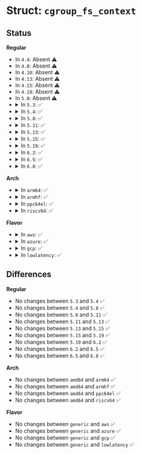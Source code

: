 # Struct: <code>cgroup_fs_context</code>

## Status
<b>Regular</b>
<ul>
<li>
In <code>4.4</code>: Absent ⚠️
</li>
<li>
In <code>4.8</code>: Absent ⚠️
</li>
<li>
In <code>4.10</code>: Absent ⚠️
</li>
<li>
In <code>4.13</code>: Absent ⚠️
</li>
<li>
In <code>4.15</code>: Absent ⚠️
</li>
<li>
In <code>4.18</code>: Absent ⚠️
</li>
<li>
In <code>5.0</code>: Absent ⚠️
</li>
<li>
<details>
<summary>In <code>5.3</code>: ✅</summary>

```c
struct cgroup_fs_context {
    struct kernfs_fs_context kfc;
    struct cgroup_root *root;
    struct cgroup_namespace *ns;
    unsigned int flags;
    bool cpuset_clone_children;
    bool none;
    bool all_ss;
    u16 subsys_mask;
    char *name;
    char *release_agent;
};
```
</details>
</li>
<li>
<details>
<summary>In <code>5.4</code>: ✅</summary>

```c
struct cgroup_fs_context {
    struct kernfs_fs_context kfc;
    struct cgroup_root *root;
    struct cgroup_namespace *ns;
    unsigned int flags;
    bool cpuset_clone_children;
    bool none;
    bool all_ss;
    u16 subsys_mask;
    char *name;
    char *release_agent;
};
```
</details>
</li>
<li>
<details>
<summary>In <code>5.8</code>: ✅</summary>

```c
struct cgroup_fs_context {
    struct kernfs_fs_context kfc;
    struct cgroup_root *root;
    struct cgroup_namespace *ns;
    unsigned int flags;
    bool cpuset_clone_children;
    bool none;
    bool all_ss;
    u16 subsys_mask;
    char *name;
    char *release_agent;
};
```
</details>
</li>
<li>
<details>
<summary>In <code>5.11</code>: ✅</summary>

```c
struct cgroup_fs_context {
    struct kernfs_fs_context kfc;
    struct cgroup_root *root;
    struct cgroup_namespace *ns;
    unsigned int flags;
    bool cpuset_clone_children;
    bool none;
    bool all_ss;
    u16 subsys_mask;
    char *name;
    char *release_agent;
};
```
</details>
</li>
<li>
<details>
<summary>In <code>5.13</code>: ✅</summary>

```c
struct cgroup_fs_context {
    struct kernfs_fs_context kfc;
    struct cgroup_root *root;
    struct cgroup_namespace *ns;
    unsigned int flags;
    bool cpuset_clone_children;
    bool none;
    bool all_ss;
    u16 subsys_mask;
    char *name;
    char *release_agent;
};
```
</details>
</li>
<li>
<details>
<summary>In <code>5.15</code>: ✅</summary>

```c
struct cgroup_fs_context {
    struct kernfs_fs_context kfc;
    struct cgroup_root *root;
    struct cgroup_namespace *ns;
    unsigned int flags;
    bool cpuset_clone_children;
    bool none;
    bool all_ss;
    u16 subsys_mask;
    char *name;
    char *release_agent;
};
```
</details>
</li>
<li>
<details>
<summary>In <code>5.19</code>: ✅</summary>

```c
struct cgroup_fs_context {
    struct kernfs_fs_context kfc;
    struct cgroup_root *root;
    struct cgroup_namespace *ns;
    unsigned int flags;
    bool cpuset_clone_children;
    bool none;
    bool all_ss;
    u16 subsys_mask;
    char *name;
    char *release_agent;
};
```
</details>
</li>
<li>
<details>
<summary>In <code>6.2</code>: ✅</summary>

```c
struct cgroup_fs_context {
    struct kernfs_fs_context kfc;
    struct cgroup_root *root;
    struct cgroup_namespace *ns;
    unsigned int flags;
    bool cpuset_clone_children;
    bool none;
    bool all_ss;
    u16 subsys_mask;
    char *name;
    char *release_agent;
};
```
</details>
</li>
<li>
<details>
<summary>In <code>6.5</code>: ✅</summary>

```c
struct cgroup_fs_context {
    struct kernfs_fs_context kfc;
    struct cgroup_root *root;
    struct cgroup_namespace *ns;
    unsigned int flags;
    bool cpuset_clone_children;
    bool none;
    bool all_ss;
    u16 subsys_mask;
    char *name;
    char *release_agent;
};
```
</details>
</li>
<li>
<details>
<summary>In <code>6.8</code>: ✅</summary>

```c
struct cgroup_fs_context {
    struct kernfs_fs_context kfc;
    struct cgroup_root *root;
    struct cgroup_namespace *ns;
    unsigned int flags;
    bool cpuset_clone_children;
    bool none;
    bool all_ss;
    u16 subsys_mask;
    char *name;
    char *release_agent;
};
```
</details>
</li>
</ul>
<b>Arch</b>
<ul>
<li>
<details>
<summary>In <code>arm64</code>: ✅</summary>

```c
struct cgroup_fs_context {
    struct kernfs_fs_context kfc;
    struct cgroup_root *root;
    struct cgroup_namespace *ns;
    unsigned int flags;
    bool cpuset_clone_children;
    bool none;
    bool all_ss;
    u16 subsys_mask;
    char *name;
    char *release_agent;
};
```
</details>
</li>
<li>
<details>
<summary>In <code>armhf</code>: ✅</summary>

```c
struct cgroup_fs_context {
    struct kernfs_fs_context kfc;
    struct cgroup_root *root;
    struct cgroup_namespace *ns;
    unsigned int flags;
    bool cpuset_clone_children;
    bool none;
    bool all_ss;
    u16 subsys_mask;
    char *name;
    char *release_agent;
};
```
</details>
</li>
<li>
<details>
<summary>In <code>ppc64el</code>: ✅</summary>

```c
struct cgroup_fs_context {
    struct kernfs_fs_context kfc;
    struct cgroup_root *root;
    struct cgroup_namespace *ns;
    unsigned int flags;
    bool cpuset_clone_children;
    bool none;
    bool all_ss;
    u16 subsys_mask;
    char *name;
    char *release_agent;
};
```
</details>
</li>
<li>
<details>
<summary>In <code>riscv64</code>: ✅</summary>

```c
struct cgroup_fs_context {
    struct kernfs_fs_context kfc;
    struct cgroup_root *root;
    struct cgroup_namespace *ns;
    unsigned int flags;
    bool cpuset_clone_children;
    bool none;
    bool all_ss;
    u16 subsys_mask;
    char *name;
    char *release_agent;
};
```
</details>
</li>
</ul>
<b>Flavor</b>
<ul>
<li>
<details>
<summary>In <code>aws</code>: ✅</summary>

```c
struct cgroup_fs_context {
    struct kernfs_fs_context kfc;
    struct cgroup_root *root;
    struct cgroup_namespace *ns;
    unsigned int flags;
    bool cpuset_clone_children;
    bool none;
    bool all_ss;
    u16 subsys_mask;
    char *name;
    char *release_agent;
};
```
</details>
</li>
<li>
<details>
<summary>In <code>azure</code>: ✅</summary>

```c
struct cgroup_fs_context {
    struct kernfs_fs_context kfc;
    struct cgroup_root *root;
    struct cgroup_namespace *ns;
    unsigned int flags;
    bool cpuset_clone_children;
    bool none;
    bool all_ss;
    u16 subsys_mask;
    char *name;
    char *release_agent;
};
```
</details>
</li>
<li>
<details>
<summary>In <code>gcp</code>: ✅</summary>

```c
struct cgroup_fs_context {
    struct kernfs_fs_context kfc;
    struct cgroup_root *root;
    struct cgroup_namespace *ns;
    unsigned int flags;
    bool cpuset_clone_children;
    bool none;
    bool all_ss;
    u16 subsys_mask;
    char *name;
    char *release_agent;
};
```
</details>
</li>
<li>
<details>
<summary>In <code>lowlatency</code>: ✅</summary>

```c
struct cgroup_fs_context {
    struct kernfs_fs_context kfc;
    struct cgroup_root *root;
    struct cgroup_namespace *ns;
    unsigned int flags;
    bool cpuset_clone_children;
    bool none;
    bool all_ss;
    u16 subsys_mask;
    char *name;
    char *release_agent;
};
```
</details>
</li>
</ul>

## Differences
<b>Regular</b>
<ul>
<li>
No changes between <code>5.3</code> and <code>5.4</code> ✅
</li>
<li>
No changes between <code>5.4</code> and <code>5.8</code> ✅
</li>
<li>
No changes between <code>5.8</code> and <code>5.11</code> ✅
</li>
<li>
No changes between <code>5.11</code> and <code>5.13</code> ✅
</li>
<li>
No changes between <code>5.13</code> and <code>5.15</code> ✅
</li>
<li>
No changes between <code>5.15</code> and <code>5.19</code> ✅
</li>
<li>
No changes between <code>5.19</code> and <code>6.2</code> ✅
</li>
<li>
No changes between <code>6.2</code> and <code>6.5</code> ✅
</li>
<li>
No changes between <code>6.5</code> and <code>6.8</code> ✅
</li>
</ul>
<b>Arch</b>
<ul>
<li>
No changes between <code>amd64</code> and <code>arm64</code> ✅
</li>
<li>
No changes between <code>amd64</code> and <code>armhf</code> ✅
</li>
<li>
No changes between <code>amd64</code> and <code>ppc64el</code> ✅
</li>
<li>
No changes between <code>amd64</code> and <code>riscv64</code> ✅
</li>
</ul>
<b>Flavor</b>
<ul>
<li>
No changes between <code>generic</code> and <code>aws</code> ✅
</li>
<li>
No changes between <code>generic</code> and <code>azure</code> ✅
</li>
<li>
No changes between <code>generic</code> and <code>gcp</code> ✅
</li>
<li>
No changes between <code>generic</code> and <code>lowlatency</code> ✅
</li>
</ul>
